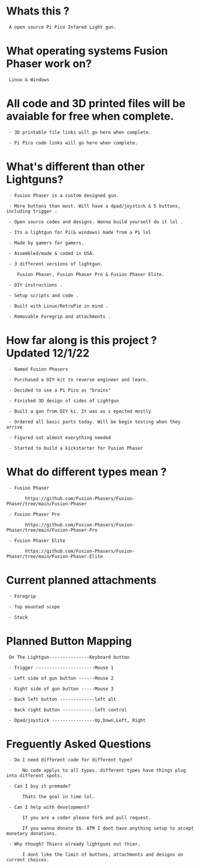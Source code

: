 # Whats this ? 

     A open source Pi Pico Infared Light gun.

# What operating systems Fusion Phaser work on?

     Linux & Windows 
     
# All code and 3D printed files will be avaiable for free when complete.

     - 3D printable file links will go here when complete.
     
     - Pi Pico code links will go here when complete.

# What's different than other Lightguns? 

     - Fusion Phaser is a custom designed gun.
    
     - More buttons than most. Will have a dpad/joystick & 5 buttons, including trigger .

     - Open source codes and designs. Wanna build yourself do it lol .
     
     - Its a lightgun for Pi(& windows) made from a Pi lol

     - Made by gamers for gamers.

     - Assembled/made & coded in USA.

     - 3 different versions of lightgun.
     
        Fusion Phaser, Fusion Phaser Pro & Fusion Phaser Elite.

     - DIY instructions .

     - Setup scripts and code .

     - Built with Linux/RetroPie in mind .

     - Removable Foregrip and attachments .

# How far along is this project ? Updated 12/1/22

     - Named Fusion Phasers 

     - Purchased a DIY kit to reverse engineer and learn.

     - Decided to use a Pi Pico as "brains"
     
     - Finished 3D design of sides of Lightgun
     
     - Built a gun from DIY ki. It was as i epected mostly
     
     - Ordered all basic parts today. Will be begin testing when they arrive
     
     - Figured out almost everything needed
     
     - Started to build a kickstarter for Fusion Phaser 

# What do different types mean ?

     - Fusion Phaser
    
           https://github.com/Fusion-Phasers/Fusion-Phaser/tree/main/Fusion-Phaser
           
     - Fusion Phaser Pro

           https://github.com/Fusion-Phasers/Fusion-Phaser/tree/main/Fusion-Phaser-Pro

     - Fusion Phaser Elite

           https://github.com/Fusion-Phasers/Fusion-Phaser/tree/main/Fusion-Phaser-Elite

# Current planned attachments

     - Foregrip 
     
     - Top mounted scope 
     
     - Stock 
     
     
# Planned Button Mapping

     On The Lightgun---------------Keyboard button
     
     - Trigger ----------------------Mouse 1

     - Left side of gun button ------Mouse 2
     
     - Right side of gun button -----Mouse 3
     
     - Back left button -------------left alt
     
     - Back right button ------------left control
     
     - Dpad/joystick ----------------Up,Down,Left, Right
          

# Freguently Asked Questions

     - Do I need different code for different type?
        
          No code applys to all types. different types have things plug into different spots.
          
     - Can I buy it premade?
     
          Thats the goal in time lol.
          
     - Can I help with development?
     
          If you are a coder please fork and pull request. 
          
          If you wanna donate $$. ATM I dont have anything setup to accept monetary donations.
          
     - Why though? Thiers already lightguns out thier.
     
          I dont like the limit of buttons, attachments and designs on current choices.
          
    
          
          
                 
